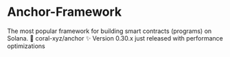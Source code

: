 # Anchor-Framework
The most popular framework for building smart contracts (programs) on Solana. 🔗 coral-xyz/anchor ✨ Version 0.30.x just released with performance optimizations
